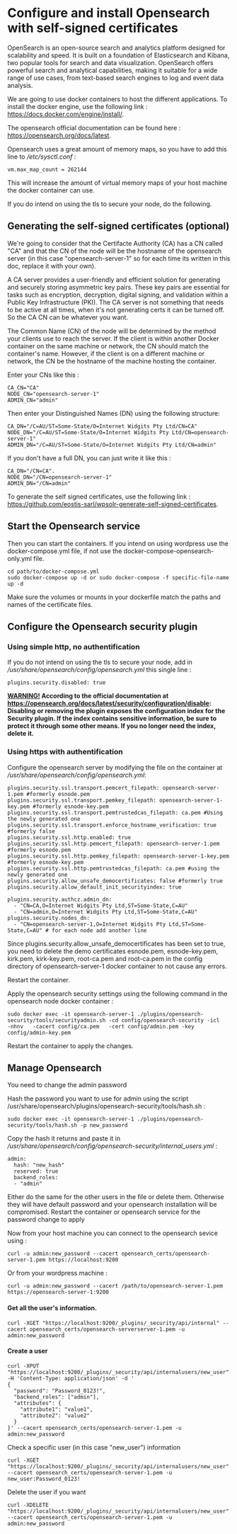 Configure and install Opensearch  with self-signed certificates
=======

OpenSearch is an open-source search and analytics platform designed for scalability and speed. It is built on a foundation of Elasticsearch and Kibana, two popular tools for search and data visualization. OpenSearch offers powerful search and analytical capabilities, making it suitable for a wide range of use cases, from text-based search engines to log and event data analysis.

We are going to use docker containers to host the different applications.
To install the docker engine, use the following link : https://docs.docker.com/engine/install/.

The opensearch official documentation can be found here : https://opensearch.org/docs/latest.

Opensearch uses a great amount of memory maps, so you have to add this line to <i>/etc/sysctl.conf</i> :

    vm.max_map_count = 262144

This will increase the amount of virtual memory maps of your host machine the docker container can use.

If you do intend on using the tls to secure your node, do the following.

Generating the self-signed certificates (optional)
-----------

We're going to consider that the Certifacte Authority (CA) has a CN called "CA" and that the CN of the node will be the hostname of the opensearch server (in this case "opensearch-server-1" so for each time its written in this doc, replace it with your own).

A CA server provides a user-friendly and efficient solution for generating and securely storing asymmetric key pairs. These key pairs are essential for tasks such as encryption, decryption, digital signing, and validation within a Public Key Infrastructure (PKI). The CA server is not something that needs to be active at all times, when it's not generating certs it can be turned off. So the CA CN can be whatever you want.

The Common Name (CN) of the node will be determined by the method your clients use to reach the server. If the client is within another Docker container on the same machine or network, the CN should match the container's name. However, if the client is on a different machine or network, the CN be the hostname of the machine hosting the container.

Enter your CNs like this : 

    CA_CN="CA"
    NODE_CN="opensearch-server-1"
    ADMIN_CN="admin"

Then enter your Distinguished Names (DN) using the following structure:

    CA_DN="/C=AU/ST=Some-State/O=Internet Widgits Pty Ltd/CN=CA"
    NODE_DN="/C=AU/ST=Some-State/O=Internet Widgits Pty Ltd/CN=opensearch-server-1"
    ADMIN_DN="/C=AU/ST=Some-State/O=Internet Widgits Pty Ltd/CN=admin"

If you don't have a full DN, you can just write it like this : 

    CA_DN="/CN=CA".
    NODE_DN="/CN=opensearch-server-1"
    ADMIN_DN="/CN=admin"

To generate the self signed certificates, use the following link : https://github.com/eostis-sarl/wpsolr-generate-self-signed-certificates.

Start the Opensearch service
-----------

Then you can start the containers. If you intend on using wordpress use the docker-compose.yml file, if not use the docker-compose-opensearch-only.yml file.

    cd path/to/docker-compose.yml
    sudo docker-compose up -d or sudo docker-compose -f specific-file-name up -d

Make sure the volumes or mounts in your dockerfile match the paths and names of the certificate files.

Configure the Opensearch security plugin
-----------

### Using simple http, no authentification

If you do not intend on using the tls to secure your node, add in <i>/usr/share/opensearch/config/opensearch.yml</i> this single line :

    plugins.security.disabled: true

<b><u>WARNING!</u> According to the official documentation at https://opensearch.org/docs/latest/security/configuration/disable: Disabling or removing the plugin exposes the configuration index for the Security plugin. If the index contains sensitive information, be sure to protect it through some other means. If you no longer need the index, delete it.</b>

### Using https with authentification
Configure the opensearch server by modifying the file on the container at <i>/usr/share/opensearch/config/opensearch.yml</i>: 

    plugins.security.ssl.transport.pemcert_filepath: opensearch-server-1.pem #formerly esnode.pem
    plugins.security.ssl.transport.pemkey_filepath: opensearch-server-1-key.pem #formerly esnode-key.pem
    plugins.security.ssl.transport.pemtrustedcas_filepath: ca.pem #Using the newly generated one
    plugins.security.ssl.transport.enforce_hostname_verification: true #formerly false
    plugins.security.ssl.http.enabled: true
    plugins.security.ssl.http.pemcert_filepath: opensearch-server-1.pem #formerly esnode.pem
    plugins.security.ssl.http.pemkey_filepath: opensearch-server-1-key.pem #formerly esnode-key.pem
    plugins.security.ssl.http.pemtrustedcas_filepath: ca.pem #using the newly generated one    
    plugins.security.allow_unsafe_democertificates: false #formerly true
    plugins.security.allow_default_init_securityindex: true 
        
    plugins.security.authcz.admin_dn:
      - "CN=CA,O=Internet Widgits Pty Ltd,ST=Some-State,C=AU"
      - "CN=admin,O=Internet Widgits Pty Ltd,ST=Some-State,C=AU"
    plugins.security.nodes_dn:
      - "CN=opensearch-server-1,O=Internet Widgits Pty Ltd,ST=Some-State,C=AU" # for each node add another line

Since plugins.security.allow_unsafe_democertificates has been set to true, you need to delete the demo certificates esnode.pem, esnode-key.pem, kirk.pem, kirk-key.pem, root-ca.pem and root-ca.pem in the config directory of opensearch-server-1 docker container to not cause any errors. 

Restart the container.

Apply the opensearch security settings using the following command in the opensearch node docker container : 

    sudo docker exec -it opensearch-server-1 ./plugins/opensearch-security/tools/securityadmin.sh -cd config/opensearch-security -icl   -nhnv   -cacert config/ca.pem   -cert config/admin.pem -key config/admin-key.pem

Restart the container to apply the changes.

Manage Opensearch 
-----------

You need to change the admin password

Hash the password you want to use for admin using the script /usr/share/opensearch/plugins/opensearch-security/tools/hash.sh :

    sudo docker exec -it opensearch-server-1 ./plugins/opensearch-security/tools/hash.sh -p new_password

Copy the hash it returns and paste it in <i>/usr/share/opensearch/config/opensearch-security/internal_users.yml</i> :  

    admin:
      hash: "new_hash"
      reserved: true
      backend_roles:
      - "admin"
 
Either do the same for the other users in the file or delete them. Otherwise they will have default password and your opensearch installation will be compromised.
Restart the container or opensearch service for the password change to apply

Now from your host machine  you can connect to the opensearch sevice using : 

    curl -u admin:new_password --cacert opensearch_certs/opensearch-server-1.pem https://localhost:9200

Or from your wordpress machine :

    curl -u admin:new_password --cacert /path/to/opensearch-server-1.pem https://opensearch-server-1:9200

#### Get all the user's information.

    curl -XGET "https://localhost:9200/_plugins/_security/api/internal" --cacert opensearch_certs/opensearch-serverserver-1.pem -u admin:new_password

#### Create a user

    curl -XPUT "https://localhost:9200/_plugins/_security/api/internalusers/new_user" -H 'Content-Type: application/json' -d '
    {                    
      "password": "Password_0123!",
      "backend_roles": ["admin"],
      "attributes": {
        "attribute1": "value1",
        "attribute2": "value2"
      }
    }' --cacert opensearch_certs/opensearch-server-1.pem -u admin:new_password
    
Check a specific user (in this case "new_user") information

    curl -XGET "https://localhost:9200/_plugins/_security/api/internalusers/new_user" --cacert opensearch_certs/opensearch-server-1.pem -u new_user:Password_0123!
    
Delete the user if you want

    curl -XDELETE "https://localhost:9200/_plugins/_security/api/internalusers/new_user" --cacert opensearch_certs/opensearch-server-1.pem -u admin:new_password
